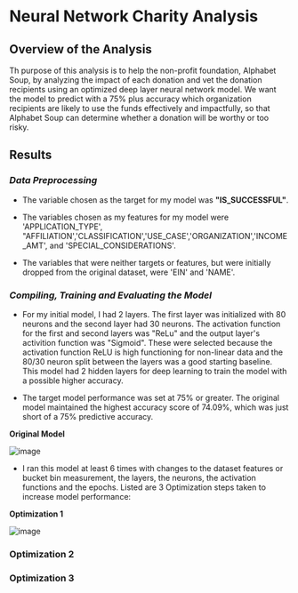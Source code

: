# Neural Network Charity Analysis

## **Overview of the Analysis**
Th purpose of this analysis is to help the non-profit foundation, Alphabet Soup, by analyzing the impact of each donation and vet the donation recipients using an optimized deep layer neural network model.  We want the model to predict with a 75% plus accuracy which organization recipients are likely to use the funds effectively and impactfully, so that Alphabet Soup can determine whether a donation will be worthy or too risky.

## Results

### _Data Preprocessing_

* The variable chosen as the target for my model was **"IS_SUCCESSFUL"**.

* The variables chosen as my features for my model were 'APPLICATION_TYPE', "AFFILIATION','CLASSIFICATION','USE_CASE','ORGANIZATION','INCOME_AMT', and 'SPECIAL_CONSIDERATIONS'.

* The variables that were neither targets or features, but were initially dropped from the original dataset, were 'EIN' and 'NAME'.
 
### _Compiling, Training and Evaluating the Model_

* For my initial model, I had 2 layers.  The first layer was initialized with 80 neurons and the second layer had 30 neurons.  The activation function for the first and second layers was "ReLu" and the output layer's activition function was "Sigmoid".  These were selected because the activation function ReLU is high functioning for non-linear data and the 80/30 neuron split between the layers was a good starting baseline. This model had 2 hidden layers for deep learning to train the model with a possible higher accuracy.
 
* The target model performance was set at 75% or greater. The original model maintained the highest accuracy score of 74.09%, which was just short of a 75% predictive accuracy.
  
**Original Model**

![image](https://user-images.githubusercontent.com/79073778/131237079-ba9c6e76-870e-4286-bafb-2f3f8e41ebc8.png)

* I ran this model at least 6 times with changes to the dataset features or bucket bin measurement, the layers, the neurons, the activation functions and the epochs.  Listed are 3 Optimization steps taken to increase model performance:
 
**Optimization 1**

![image](https://user-images.githubusercontent.com/79073778/131237258-ad829a5c-2045-4f8d-a9c5-5a8e7dc23d92.png)


### Optimization  2



### Optimization 3
